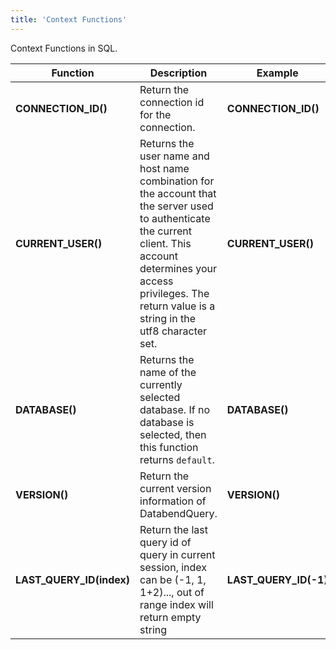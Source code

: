 ```yaml
---
title: 'Context Functions'
---
```


Context Functions in SQL.

| Function                 | Description                                                                                                                                                                                                                      | Example               | Result                                                                                  |
|--------------------------|----------------------------------------------------------------------------------------------------------------------------------------------------------------------------------------------------------------------------------|-----------------------|-----------------------------------------------------------------------------------------|
| **CONNECTION_ID()**      | Return the connection id for the connection.                                                                                                                                                                                     | **CONNECTION_ID()**   | 9b16ca73-e393-43bb-a77b-fa546e1b7b69                                                    |
| **CURRENT_USER()**       | Returns the user name and host name combination for the account that the server used to authenticate the current client. This account determines your access privileges. The return value is a string in the utf8 character set. | **CURRENT_USER()**    | 'root'@'%'                                                                      |
| **DATABASE()**           | Returns the name of the currently selected database. If no database is selected, then this function returns `default`.                                                                                                           | **DATABASE()**        | default                                                                                 |
| **VERSION()**            | Return the current version information of DatabendQuery.                                                                                                                                                                         | **VERSION()**         | DatabendQuery  v-0.1.0-0f9ec31-simd(1.56.0-nightly-2021-08-10T15:25:36.875868571+00:00) |
| **LAST_QUERY_ID(index)** | Return the last query id of query in current session, index can be (-1, 1, 1+2)..., out of range index will return empty string                                                                                                  | **LAST_QUERY_ID(-1)** | 5334c6a9-3628-4579-82d1-89302ecf1d42                                                    |
